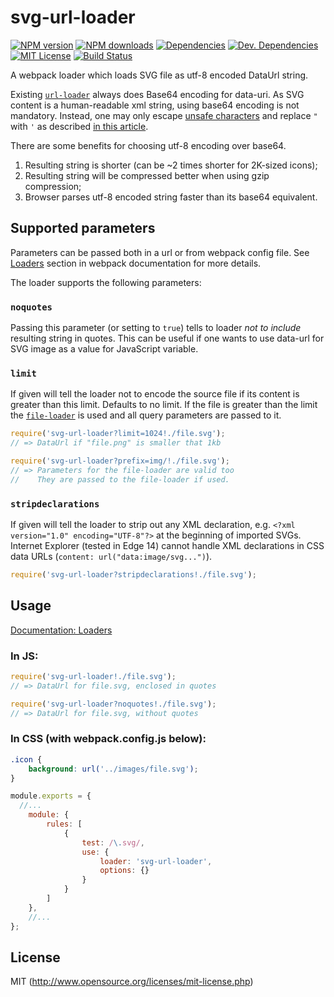 # svg-url-loader
[![NPM version][npm-version-image]][npm-url] [![NPM downloads][npm-downloads-image]][npm-url] [![Dependencies][deps-image]][deps-url] [![Dev. Dependencies][dev-deps-image]][dev-deps-url] [![MIT License][license-image]][license-url] [![Build Status][travis-image]][travis-url]

A webpack loader which loads SVG file as utf-8 encoded DataUrl string.

Existing [`url-loader`](https://github.com/webpack-contrib/url-loader) always does Base64 encoding for data-uri.  As SVG content is a human-readable xml string, using base64 encoding is not mandatory.  Instead, one may only escape [unsafe characters](http://www.ietf.org/rfc/rfc1738.txt) and replace `"` with `'` as described [in this article](http://codepen.io/Tigt/post/optimizing-svgs-in-data-uris).

There are some benefits for choosing utf-8 encoding over base64.
1. Resulting string is shorter (can be ~2 times shorter for 2K-sized icons);
2. Resulting string will be compressed better when using gzip compression;
3. Browser parses utf-8 encoded string faster than its base64 equivalent.

## Supported parameters

Parameters can be passed both in a url or from webpack config file. See [Loaders](https://webpack.js.org/concepts/loaders/) section in webpack documentation for more details.

The loader supports the following parameters:

### `noquotes`

Passing this parameter (or setting to `true`) tells to loader *not to include* resulting string in quotes. This can be useful if one wants to use data-url for SVG image as a value for JavaScript variable.


### `limit`

If given will tell the loader not to encode the source file if its content is greater than this limit.
Defaults to no limit.
If the file is greater than the limit the [`file-loader`](https://github.com/webpack-contrib/file-loader) is used and all query parameters are passed to it.

``` javascript
require('svg-url-loader?limit=1024!./file.svg');
// => DataUrl if "file.png" is smaller that 1kb

require('svg-url-loader?prefix=img/!./file.svg');
// => Parameters for the file-loader are valid too
//    They are passed to the file-loader if used.
```

### `stripdeclarations`

If given will tell the loader to strip out any XML declaration, e.g. `<?xml version="1.0" encoding="UTF-8"?>` at the beginning of imported SVGs.
Internet Explorer (tested in Edge 14) cannot handle XML declarations in CSS data URLs (`content: url("data:image/svg...")`).

``` javascript
require('svg-url-loader?stripdeclarations!./file.svg');
```

## Usage

[Documentation: Loaders](https://webpack.js.org/concepts/loaders/)

### In JS:
``` javascript
require('svg-url-loader!./file.svg');
// => DataUrl for file.svg, enclosed in quotes

require('svg-url-loader?noquotes!./file.svg');
// => DataUrl for file.svg, without quotes
```

### In CSS (with webpack.config.js below):
``` css
.icon {
    background: url('../images/file.svg');
}
```
``` javascript
module.exports = {
  //...
	module: {
		rules: [
			{
			    test: /\.svg/,
			    use: {
			        loader: 'svg-url-loader',
			        options: {}
			    }
			}
		]
	},
	//...
};
```

## License

MIT (http://www.opensource.org/licenses/mit-license.php)

[deps-image]: https://img.shields.io/david/bhovhannes/svg-url-loader.svg
[deps-url]: https://david-dm.org/bhovhannes/svg-url-loader

[dev-deps-image]: https://img.shields.io/david/dev/bhovhannes/svg-url-loader.svg
[dev-deps-url]: https://david-dm.org/bhovhannes/svg-url-loader#info=devDependencies

[license-image]: http://img.shields.io/badge/license-MIT-blue.svg?style=flat
[license-url]: LICENSE

[npm-url]: https://www.npmjs.org/package/svg-url-loader
[npm-version-image]: https://img.shields.io/npm/v/svg-url-loader.svg?style=flat
[npm-downloads-image]: https://img.shields.io/npm/dm/svg-url-loader.svg?style=flat

[travis-url]: https://travis-ci.org/bhovhannes/svg-url-loader
[travis-image]: https://img.shields.io/travis/bhovhannes/svg-url-loader.svg?style=flat
